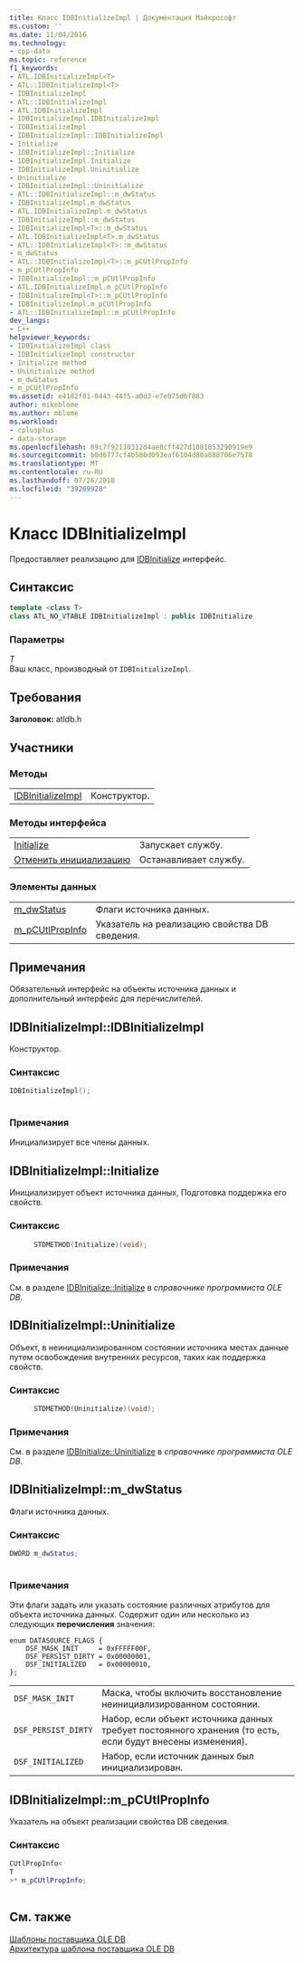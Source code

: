 ```yaml
---
title: Класс IDBInitializeImpl | Документация Майкрософт
ms.custom: ''
ms.date: 11/04/2016
ms.technology:
- cpp-data
ms.topic: reference
f1_keywords:
- ATL.IDBInitializeImpl<T>
- ATL::IDBInitializeImpl<T>
- IDBInitializeImpl
- ATL::IDBInitializeImpl
- ATL.IDBInitializeImpl
- IDBInitializeImpl.IDBInitializeImpl
- IDBInitializeImpl
- IDBInitializeImpl::IDBInitializeImpl
- Initialize
- IDBInitializeImpl::Initialize
- IDBInitializeImpl.Initialize
- IDBInitializeImpl.Uninitialize
- Uninitialize
- IDBInitializeImpl::Uninitialize
- ATL::IDBInitializeImpl::m_dwStatus
- IDBInitializeImpl.m_dwStatus
- ATL.IDBInitializeImpl.m_dwStatus
- IDBInitializeImpl::m_dwStatus
- IDBInitializeImpl<T>::m_dwStatus
- ATL.IDBInitializeImpl<T>.m_dwStatus
- ATL::IDBInitializeImpl<T>::m_dwStatus
- m_dwStatus
- ATL::IDBInitializeImpl<T>::m_pCUtlPropInfo
- m_pCUtlPropInfo
- IDBInitializeImpl::m_pCUtlPropInfo
- ATL.IDBInitializeImpl.m_pCUtlPropInfo
- IDBInitializeImpl<T>::m_pCUtlPropInfo
- IDBInitializeImpl.m_pCUtlPropInfo
- ATL::IDBInitializeImpl::m_pCUtlPropInfo
dev_langs:
- C++
helpviewer_keywords:
- IDBInitializeImpl class
- IDBInitializeImpl constructor
- Initialize method
- Uninitialize method
- m_dwStatus
- m_pCUtlPropInfo
ms.assetid: e4182f81-0443-44f5-a0d3-e7e075d6f883
author: mikeblome
ms.author: mblome
ms.workload:
- cplusplus
- data-storage
ms.openlocfilehash: 69c7f92110312d4ae8cff427d1081853290919e9
ms.sourcegitcommit: b0d6777cf4b580d093eaf6104d80a888706e7578
ms.translationtype: MT
ms.contentlocale: ru-RU
ms.lasthandoff: 07/26/2018
ms.locfileid: "39269928"
---
```

# <a name="idbinitializeimpl-class"></a>Класс IDBInitializeImpl
Предоставляет реализацию для [IDBInitialize](https://msdn.microsoft.com/library/ms713706.aspx) интерфейс.  
  
## <a name="syntax"></a>Синтаксис

```cpp
template <class T>  
class ATL_NO_VTABLE IDBInitializeImpl : public IDBInitialize  
```  
  
### <a name="parameters"></a>Параметры  
 *T*  
 Ваш класс, производный от `IDBInitializeImpl`.  

## <a name="requirements"></a>Требования  
 **Заголовок:** atldb.h  
  
## <a name="members"></a>Участники  
  
### <a name="methods"></a>Методы  
  
|||  
|-|-|  
|[IDBInitializeImpl](#idbinitializeimpl)|Конструктор.|  
  
### <a name="interface-methods"></a>Методы интерфейса  
  
|||  
|-|-|  
|[Initialize](#initialize)|Запускает службу.|  
|[Отменить инициализацию](#uninitialize)|Останавливает службу.|  
  
### <a name="data-members"></a>Элементы данных  
  
|||  
|-|-|  
|[m_dwStatus](#dwstatus)|Флаги источника данных.|  
|[m_pCUtlPropInfo](#pcutlpropinfo)|Указатель на реализацию свойства DB сведения.|  
  
## <a name="remarks"></a>Примечания  
 Обязательный интерфейс на объекты источника данных и дополнительный интерфейс для перечислителей.  

## <a name="idbinitializeimpl"></a> IDBInitializeImpl::IDBInitializeImpl
Конструктор.  
  
### <a name="syntax"></a>Синтаксис  
  
```cpp
IDBInitializeImpl();  
  
```  
  
### <a name="remarks"></a>Примечания  
 Инициализирует все члены данных. 
  
## <a name="initialize"></a> IDBInitializeImpl::Initialize
Инициализирует объект источника данных, Подготовка поддержка его свойств.  
  
### <a name="syntax"></a>Синтаксис  
  
```cpp
      STDMETHOD(Initialize)(void);  
```  
  
### <a name="remarks"></a>Примечания  
 См. в разделе [IDBInitialize::Initialize](https://msdn.microsoft.com/library/ms718026.aspx) в *справочнике программиста OLE DB*. 

## <a name="uninitialize"></a> IDBInitializeImpl::Uninitialize
Объект, в неинициализированном состоянии источника местах данные путем освобождения внутренних ресурсов, таких как поддержка свойств.  
  
### <a name="syntax"></a>Синтаксис  
  
```cpp
      STDMETHOD(Uninitialize)(void);  
```  
  
### <a name="remarks"></a>Примечания  
 См. в разделе [IDBInitialize::Uninitialize](https://msdn.microsoft.com/library/ms719648.aspx) в *справочнике программиста OLE DB*.

## <a name="dwstatus"></a> IDBInitializeImpl::m_dwStatus
Флаги источника данных.  
  
### <a name="syntax"></a>Синтаксис  
  
```cpp
DWORD m_dwStatus;  
  
```  
  
### <a name="remarks"></a>Примечания  
 Эти флаги задать или указать состояние различных атрибутов для объекта источника данных. Содержит один или несколько из следующих **перечисления** значения:  
  
```  
enum DATASOURCE_FLAGS {  
    DSF_MASK_INIT     = 0xFFFFF00F,  
    DSF_PERSIST_DIRTY = 0x00000001,  
    DSF_INITIALIZED   = 0x00000010,  
};  
```  
  
|||  
|-|-|  
|`DSF_MASK_INIT`|Маска, чтобы включить восстановление неинициализированном состоянии.|  
|`DSF_PERSIST_DIRTY`|Набор, если объект источника данных требует постоянного хранения (то есть, если будут внесены изменения).|  
|`DSF_INITIALIZED`|Набор, если источник данных был инициализирован.|  

## <a name="pcutlpropinfo"></a> IDBInitializeImpl::m_pCUtlPropInfo
Указатель на объект реализации свойства DB сведения.  
  
### <a name="syntax"></a>Синтаксис  
  
```cpp
CUtlPropInfo<  
T  
>* m_pCUtlPropInfo;  
  
```  
  
## <a name="see-also"></a>См. также  
 [Шаблоны поставщика OLE DB](../../data/oledb/ole-db-provider-templates-cpp.md)   
 [Архитектура шаблона поставщика OLE DB](../../data/oledb/ole-db-provider-template-architecture.md)
